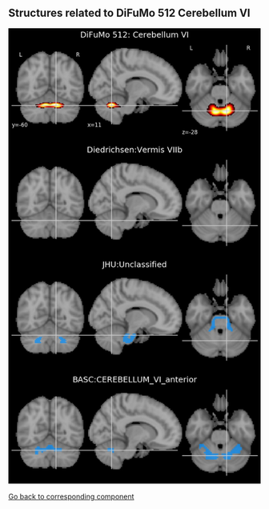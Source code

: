 


## Structures related to DiFuMo 512 Cerebellum VI

![341](341.jpg "Structures related to DiFuMo 512 Cerebellum VI")

[Go back to corresponding component](https://parietal-inria.github.io/DiFuMo/512/html/341.html)
